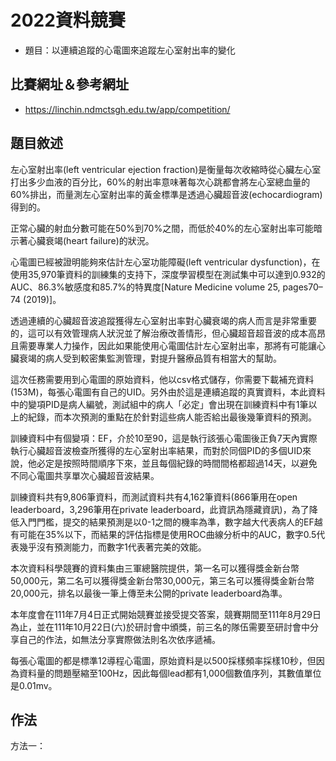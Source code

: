 # 2022資料競賽
* 題目：以連續追蹤的心電圖來追蹤左心室射出率的變化

## 比賽網址＆參考網址
* https://linchin.ndmctsgh.edu.tw/app/competition/

## 題目敘述

左心室射出率(left ventricular ejection fraction)是衡量每次收縮時從心臟左心室打出多少血液的百分比，60%的射出率意味著每次心跳都會將左心室總血量的60%排出，而量測左心室射出率的黃金標準是透過心臟超音波(echocardiogram)得到的。

正常心臟的射血分數可能在50%到70%之間，而低於40%的左心室射出率可能暗示著心臟衰竭(heart failure)的狀況。

心電圖已經被證明能夠來估計左心室功能障礙(left ventricular dysfunction)，在使用35,970筆資料的訓練集的支持下，深度學習模型在測試集中可以達到0.932的AUC、86.3%敏感度和85.7%的特異度[Nature Medicine volume 25, pages70–74 (2019)]。

透過連續的心臟超音波追蹤獲得左心室射出率對心臟衰竭的病人而言是非常重要的，這可以有效管理病人狀況並了解治療改善情形，但心臟超音超音波的成本高昂且需要專業人力操作，因此如果能使用心電圖估計左心室射出率，那將有可能讓心臟衰竭的病人受到較密集監測管理，對提升醫療品質有相當大的幫助。

這次任務需要用到心電圖的原始資料，他以csv格式儲存，你需要下載補充資料(153M)，每張心電圖有自己的UID。另外由於這是連續追蹤的真實資料，本此資料中的變項PID是病人編號，測試組中的病人「必定」會出現在訓練資料中有1筆以上的紀錄，而本次預測的重點在於針對這些病人能否給出最後幾筆資料的預測。

訓練資料中有個變項：EF，介於10至90，這是執行該張心電圖後正負7天內實際執行心臟超音波檢查所獲得的左心室射出率結果，而對於同個PID的多個UID來說，他必定是按照時間順序下來，並且每個紀錄的時間間格都超過14天，以避免不同心電圖共享單次心臟超音波結果。

訓練資料共有9,806筆資料，而測試資料共有4,162筆資料(866筆用在open leaderboard，3,296筆用在private leaderboard，此資訊為隱藏資訊)，為了降低入門門檻，提交的結果預測是以0-1之間的機率為準，數字越大代表病人的EF越有可能在35%以下，而結果的評估指標是使用ROC曲線分析中的AUC，數字0.5代表幾乎沒有預測能力，而數字1代表著完美的效能。

本次資料科學競賽的資料集由三軍總醫院提供，第一名可以獲得獎金新台幣50,000元，第二名可以獲得獎金新台幣30,000元，第三名可以獲得獎金新台幣20,000元，排名以最後一筆上傳至未公開的private leaderboard為準。

本年度會在111年7月4日正式開始競賽並接受提交答案，競賽期間至111年8月29日為止，並在111年10月22日(六)於研討會中頒獎，前三名的隊伍需要至研討會中分享自己的作法，如無法分享實際做法則名次依序遞補。

每張心電圖的都是標準12導程心電圖，原始資料是以500採樣頻率採樣10秒，但因為資料量的問題壓縮至100Hz，因此每個lead都有1,000個數值序列，其數值單位是0.01mv。

## 作法

方法一：
